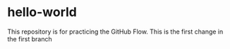 # hello-world
This repository is for practicing the GitHub Flow.
This is the first change in the first branch
